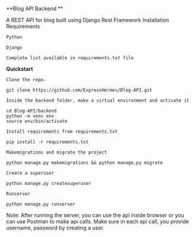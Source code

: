 **Blog API Backend
**

A REST API for blog built using Django Rest Framework
Installation
Requirements

    Python

    Django

    Complete list available in requirements.txt file

**Quickstart**

    Clone the repo.

    git clone https://github.com/ExpressHermes/Blog-API.git

    Inside the backend folder, make a virtual environment and activate it

    cd Blog-API/backend
    python -m venv env 
    source env/bin/activate

    Install requirements from requirements.txt

    pip install -r requirements.txt

    Makemigrations and migrate the project

    python manage.py makemigrations && python manage.py migrate

    Create a superuser

    python manage.py createsuperuser

    Runserver

    python manage.py runserver

Note: After running the server, you can use the api inside browser or you can use Postman to make api calls. Make sure in each api call, you provide username, password by creating a user.
